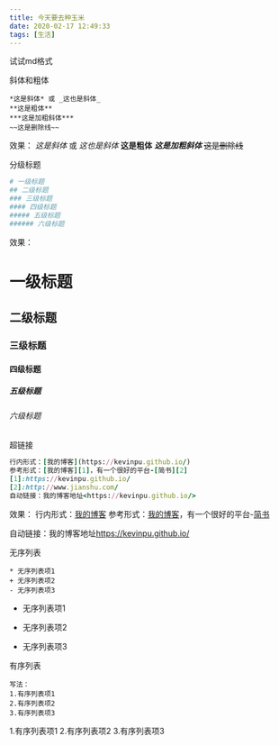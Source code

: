 ```yaml
---
title: 今天要去种玉米
date: 2020-02-17 12:49:33
tags: [生活]
---
```




试试md格式

斜体和粗体

```undefined
*这是斜体* 或 _这也是斜体_ 
**这是粗体**
***这是加粗斜体***
~~这是删除线~~
```
效果：
*这是斜体* 或 _这也是斜体_ 
**这是粗体**
***这是加粗斜体***
~~这是删除线~~



分级标题

```bash
# 一级标题
## 二级标题
### 三级标题
#### 四级标题
##### 五级标题
###### 六级标题
```
效果：
# 一级标题
## 二级标题
### 三级标题
#### 四级标题
##### 五级标题
###### 六级标题





超链接

```ruby
行内形式：[我的博客](https://kevinpu.github.io/)
参考形式：[我的博客][1]，有一个很好的平台-[简书][2]
[1]:https://kevinpu.github.io/
[2]:http://www.jianshu.com/
自动链接：我的博客地址<https://kevinpu.github.io/>
```

效果：
行内形式：[我的博客](https://kevinpu.github.io/)
参考形式：[我的博客][1]，有一个很好的平台-[简书][2]

[1]:https://kevinpu.github.io/
[2]:http://www.jianshu.com/
自动链接：我的博客地址<https://kevinpu.github.io/>



无序列表

```undefined
* 无序列表项1
+ 无序列表项2
- 无序列表项3
```
* 无序列表项1
+ 无序列表项2
- 无序列表项3





有序列表

```undefined
写法：
1.有序列表项1
2.有序列表项2
3.有序列表项3
```
1.有序列表项1
2.有序列表项2
3.有序列表项3



